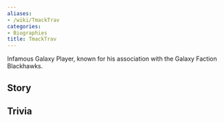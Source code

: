 ```yaml
---
aliases:
- /wiki/TmackTrav
categories:
- Biographies
title: TmackTrav
---
```


Infamous Galaxy Player, known for his association with the Galaxy Faction Blackhawks.

## Story

## Trivia